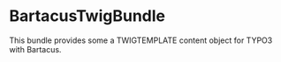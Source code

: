 BartacusTwigBundle
==================

This bundle provides some a TWIGTEMPLATE content object for TYPO3 with Bartacus.
